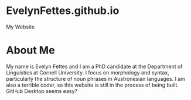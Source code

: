 # EvelynFettes.github.io
My Website

# About Me

My name is Evelyn Fettes and I am a PhD candidate at the Department of Linguistics at Cornell University.  I focus on morphology and syntax, particularly the structure of noun phrases in Austronesian languages.  I am also a terrible coder, so this website is still in the process of being built.  GitHub Desktop seems easy?



